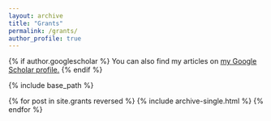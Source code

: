 ```yaml
---
layout: archive
title: "Grants"
permalink: /grants/
author_profile: true
---
```


{% if author.googlescholar %}
  You can also find my articles on <u><a href="{{author.googlescholar}}">my Google Scholar profile</a>.</u>
{% endif %}

{% include base_path %}

{% for post in site.grants reversed %}
  {% include archive-single.html %}
{% endfor %}
